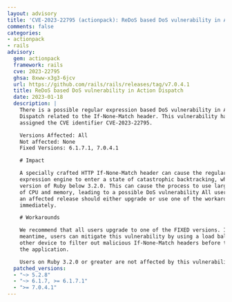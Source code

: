 ```yaml
---
layout: advisory
title: 'CVE-2023-22795 (actionpack): ReDoS based DoS vulnerability in Action Dispatch'
comments: false
categories:
- actionpack
- rails
advisory:
  gem: actionpack
  framework: rails
  cve: 2023-22795
  ghsa: 8xww-x3g3-6jcv
  url: https://github.com/rails/rails/releases/tag/v7.0.4.1
  title: ReDoS based DoS vulnerability in Action Dispatch
  date: 2023-01-18
  description: |
    There is a possible regular expression based DoS vulnerability in Action
    Dispatch related to the If-None-Match header. This vulnerability has been
    assigned the CVE identifier CVE-2023-22795.

    Versions Affected: All
    Not affected: None
    Fixed Versions: 6.1.7.1, 7.0.4.1

    # Impact

    A specially crafted HTTP If-None-Match header can cause the regular
    expression engine to enter a state of catastrophic backtracking, when on a
    version of Ruby below 3.2.0. This can cause the process to use large amounts
    of CPU and memory, leading to a possible DoS vulnerability All users running
    an affected release should either upgrade or use one of the workarounds
    immediately.

    # Workarounds

    We recommend that all users upgrade to one of the FIXED versions. In the
    meantime, users can mitigate this vulnerability by using a load balancer or
    other device to filter out malicious If-None-Match headers before they reach
    the application.

    Users on Ruby 3.2.0 or greater are not affected by this vulnerability.
  patched_versions:
  - "~> 5.2.8"
  - "~> 6.1.7, >= 6.1.7.1"
  - ">= 7.0.4.1"
---
```

